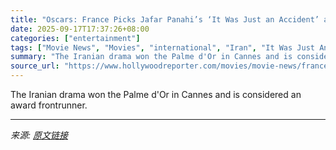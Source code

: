 ```yaml
---
title: "Oscars: France Picks Jafar Panahi’s ‘It Was Just an Accident’ as International Feature Submission"
date: 2025-09-17T17:37:26+08:00
categories: ["entertainment"]
tags: ["Movie News", "Movies", "international", "Iran", "It Was Just An Accident", "Jafar Panahi", "Oscars"]
summary: "The Iranian drama won the Palme d'Or in Cannes and is considered an award frontrunner."
source_url: "https://www.hollywoodreporter.com/movies/movie-news/france-picks-jafar-panahi-film-for-oscars-1236373631/"
---
```


The Iranian drama won the Palme d'Or in Cannes and is considered an award frontrunner.

---

*来源: [原文链接](https://www.hollywoodreporter.com/movies/movie-news/france-picks-jafar-panahi-film-for-oscars-1236373631/)*
